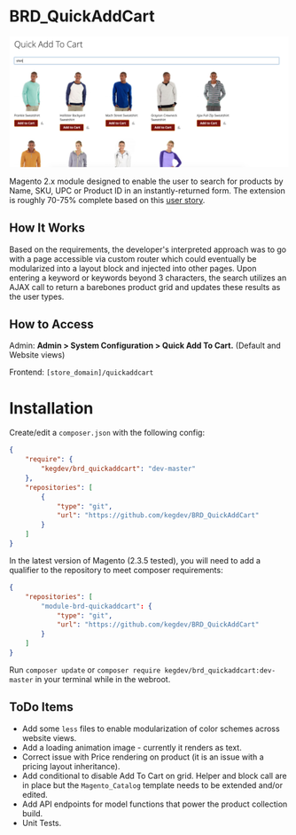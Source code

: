 # BRD_QuickAddCart

![Screenshot](docs/BRD_QuickAddCart.png)

Magento 2.x module designed to enable the user to search for products by Name, SKU, UPC or Product ID in an instantly-returned form. The extension is roughly 70-75% complete based on this [user story](docs/BRD_Quick_Add_to_Cart.pdf).

## How It Works
Based on the requirements, the developer's interpreted approach was to go with a page accessible via custom router which could eventually be modularized into a layout block and injected into other pages. Upon entering a keyword or keywords beyond 3 characters, the search utilizes an AJAX call to return a barebones product grid and updates these results as the user types.

## How to Access
Admin: **Admin > System Configuration > Quick Add To Cart.** (Default and Website views)

Frontend: `[store_domain]/quickaddcart`

# Installation
Create/edit a `composer.json` with the following config:
```json
{
    "require": {
        "kegdev/brd_quickaddcart": "dev-master"
    },
    "repositories": [
        {
            "type": "git",
            "url": "https://github.com/kegdev/BRD_QuickAddCart"
        }
    ]
}
```
In the latest version of Magento (2.3.5 tested), you will need to add a qualifier to the repository to meet composer requirements:

```json
{
    "repositories": [
        "module-brd-quickaddcart": {
            "type": "git",
            "url": "https://github.com/kegdev/BRD_QuickAddCart"
        }
    ]
}
```

Run `composer update` or `composer require kegdev/brd_quickaddcart:dev-master` in your terminal while in the webroot.

## ToDo Items
* Add some `less` files to enable modularization of color schemes across website views.
* Add a loading animation image - currently it renders as text.
* Correct issue with Price rendering on product (it is an issue with a pricing layout inheritance).
* Add conditional to disable Add To Cart on grid. Helper and block call are in place but the `Magento_Catalog` template needs to be extended and/or edited.
* Add API endpoints for model functions that power the product collection build.
* Unit Tests.
